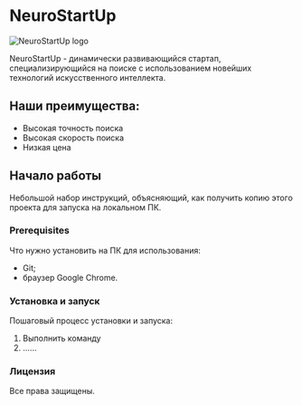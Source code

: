 # **NeuroStartUp**
![NeuroStartUp logo](https://camo.githubusercontent.com/c6727c717cad1e4820481abb87524f90782445c5/68747470733a2f2f692e696d6775722e636f6d2f495a4f525769492e706e67) 

NeuroStartUp - динамически развивающийся стартап, специализирующийся на поиске с использованием новейших технологий искусственного интеллекта. 

## **Наши преимущества:**

* Высокая точность поиска
* Высокая скорость поиска
* Низкая цена


## **Начало работы**
Небольшой набор инструкций, объясняющий, как получить копию этого проекта для запуска на локальном ПК.

### **Prerequisites**
Что нужно установить на ПК для использования: 
  * Git;
  * браузер Google Chrome.

### **Установка и запуск**
Пошаговый процесс установки и запуска:

1. Выполнить команду
2. ......

### **Лицензия**
Все права защищены.
